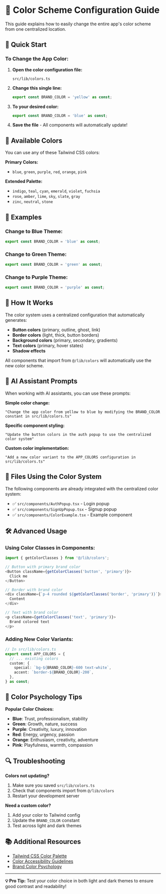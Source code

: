 # 🎨 Color Scheme Configuration Guide

This guide explains how to easily change the entire app's color scheme from one centralized location.

## 🚀 Quick Start

### To Change the App Color:

1. **Open the color configuration file:**
   ```
   src/lib/colors.ts
   ```

2. **Change this single line:**
   ```typescript
   export const BRAND_COLOR = 'yellow' as const;
   ```

3. **To your desired color:**
   ```typescript
   export const BRAND_COLOR = 'blue' as const;
   ```

4. **Save the file** - All components will automatically update!

## 🎯 Available Colors

You can use any of these Tailwind CSS colors:

**Primary Colors:**
- `blue`, `green`, `purple`, `red`, `orange`, `pink`

**Extended Palette:**
- `indigo`, `teal`, `cyan`, `emerald`, `violet`, `fuchsia`
- `rose`, `amber`, `lime`, `sky`, `slate`, `gray`
- `zinc`, `neutral`, `stone`

## 📝 Examples

### Change to Blue Theme:
```typescript
export const BRAND_COLOR = 'blue' as const;
```

### Change to Green Theme:
```typescript
export const BRAND_COLOR = 'green' as const;
```

### Change to Purple Theme:
```typescript
export const BRAND_COLOR = 'purple' as const;
```

## 🔧 How It Works

The color system uses a centralized configuration that automatically generates:

- **Button colors** (primary, outline, ghost, link)
- **Border colors** (light, thick, button borders)
- **Background colors** (primary, secondary, gradients)
- **Text colors** (primary, hover states)
- **Shadow effects**

All components that import from `@/lib/colors` will automatically use the new color scheme.

## 🤖 AI Assistant Prompts

When working with AI assistants, you can use these prompts:

**Simple color change:**
```
"Change the app color from yellow to blue by modifying the BRAND_COLOR constant in src/lib/colors.ts"
```

**Specific component styling:**
```
"Update the button colors in the auth popup to use the centralized color system"
```

**Custom color implementation:**
```
"Add a new color variant to the APP_COLORS configuration in src/lib/colors.ts"
```

## 📁 Files Using the Color System

The following components are already integrated with the centralized color system:

- ✅ `src/components/AuthPopup.tsx` - Login popup
- ✅ `src/components/SignUpPopup.tsx` - Signup popup
- ✅ `src/components/ColorExample.tsx` - Example component

## 🛠 Advanced Usage

### Using Color Classes in Components:

```typescript
import { getColorClasses } from '@/lib/colors';

// Button with primary brand color
<Button className={getColorClasses('button', 'primary')}>
  Click me
</Button>

// Border with brand color
<div className={`p-4 rounded ${getColorClasses('border', 'primary')}`}>
  Content
</div>

// Text with brand color
<p className={getColorClasses('text', 'primary')}>
  Brand colored text
</p>
```

### Adding New Color Variants:

```typescript
// In src/lib/colors.ts
export const APP_COLORS = {
  // ... existing colors
  custom: {
    special: `bg-${BRAND_COLOR}-600 text-white`,
    accent: `border-${BRAND_COLOR}-200`,
  },
} as const;
```

## 🎨 Color Psychology Tips

**Popular Color Choices:**
- **Blue**: Trust, professionalism, stability
- **Green**: Growth, nature, success
- **Purple**: Creativity, luxury, innovation
- **Red**: Energy, urgency, passion
- **Orange**: Enthusiasm, creativity, adventure
- **Pink**: Playfulness, warmth, compassion

## 🔍 Troubleshooting

**Colors not updating?**
1. Make sure you saved `src/lib/colors.ts`
2. Check that components import from `@/lib/colors`
3. Restart your development server

**Need a custom color?**
1. Add your color to Tailwind config
2. Update the `BRAND_COLOR` constant
3. Test across light and dark themes

## 📚 Additional Resources

- [Tailwind CSS Color Palette](https://tailwindcss.com/docs/customizing-colors)
- [Color Accessibility Guidelines](https://www.w3.org/WAI/WCAG21/quickref/#contrast-minimum)
- [Brand Color Psychology](https://www.colorpsychology.org/)

---

**💡 Pro Tip:** Test your color choice in both light and dark themes to ensure good contrast and readability! 